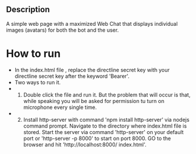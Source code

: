 ## Description
A simple web page with a maximized Web Chat that displays individual images (avatars) for both the bot and the user.

# How to run
- In the index.html file , replace the directline secret key with your directline secret key after the keyword 'Bearer'.
- Two ways to run it.
- 1) Double click the file and run it.
    But the problem that will occur is that, while speaking you will be asked for permission tu turn on microphone every single time.
- 2) Install http-server with command 'npm install http-server' via nodejs command prompt. Navigate to the      directory where index.html file is stored. Start the server via command 'http-server' on your default        port or 'http-server -p 8000' to start on port 8000. GO to the browser and  hit 'http://localhost:8000/      index.html'. 

